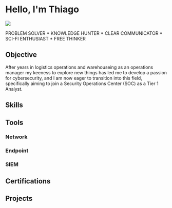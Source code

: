 # Hello, I'm Thiago
<a href="www.linkedin.com/in/thiago-correia-34a39551"><img src="https://img.shields.io/badge/-LinkedIn-0072b1?&style=for-the-badge&logo=linkedin&logoColor=white" /></a>


PROBLEM SOLVER * KNOWLEDGE HUNTER * CLEAR COMMUNICATOR * SCI-FI ENTHUSIAST * FREE THINKER


## Objective

After years in logistics operations and warehouseing as an operations manager my keeness to explore new things has led me to develop a passion for cybersecurity, and I am now eager to transition into this field, specifically aiming to join a Security Operations Center (SOC) as a Tier 1 Analyst.

## Skills


## Tools


### Network


### Endpoint


### SIEM


## Certifications


## Projects

